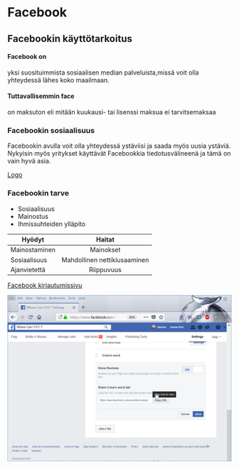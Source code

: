 # Facebook
## Facebookin käyttötarkoitus

#### Facebook on
yksi suosituimmista sosiaalisen median palveluista,missä voit olla yhteydessä lähes koko maailmaan.
#### Tuttavallisemmin face
on maksuton eli mitään kuukausi- tai lisenssi maksua ei tarvitsemaksaa

### Facebookin sosiaalisuus

Facebookin avulla voit olla yhteydessä ystäviisi ja saada myös uusia ystäviä.
Nykyisin myös yritykset käyttävät Facebookkia tiedotusvälineenä ja tämä on vain hyvä asia.

[Logo](./img/logo.PNG)

### Facebookin tarve

- Sosiaalisuus
- Mainostus
- Ihmissuhteiden ylläpito

| Hyödyt         | Haitat          
| -------------  |:-------------:|
| Mainostaminen  | Mainokset | 
| Sosiaalisuus   | Mahdollinen nettikiusaaminen |
| Ajanvietettä   | Riippuvuus |

[Facebook kirjautumissivu](https://www.facebook.com)

![Facebookin käyttöä](./img/fb.PNG)